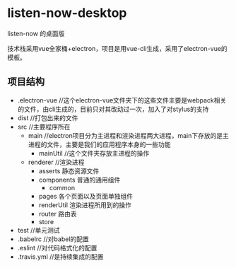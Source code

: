 # listen-now-desktop

listen-now 的桌面版

技术栈采用vue全家桶+electron，项目是用vue-cli生成，采用了electron-vue的模板。

## 项目结构
- .electron-vue //这个electron-vue文件夹下的这些文件主要是webpack相关的文件，由cli生成的，目前只对其改动过一次，加入了对stylus的支持
- dist //打包出来的文件
- src //主要程序所在
    - main //electron项目分为主进程和渲染进程两大进程，main下存放的是主进程的文件，主要是我们的应用程序本身的一些功能
        - mainUtil //这个文件夹存放主进程的操作
    - renderer //渲染进程
        - asserts 静态资源文件
        - components 普通的通用组件
            - common
        - pages 各个页面以及页面单独组件
        - renderUtil 渲染进程所用到的操作
        - router 路由表
        - store 
- test //单元测试
- .babelrc //对babel的配置
- .eslint //对代码格式化的配置
- .travis.yml //是持续集成的配置
        
